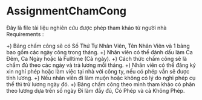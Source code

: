 # AssignmentChamCong
Đây là file tài liệu nghiên cứu được phép tham khảo từ người nhà
Requirements : 

+) Bảng chấm công sẽ có Số Thứ Tự Nhân Viên, Tên Nhân Viên và 1 bảng bao gồm các ngày công trong tháng.
+) Nhân viên có thể đánh dấu làm Ca Đêm, Ca Ngày hoặc là Fulltime (Cả ngày).
+) Cách thức chấm công sẽ là chấm đủ theo các ngày và trả lương mỗi tháng.
+) Nhân viên có thể đăng ký xin nghỉ phép hoặc làm việc tại nhà với công ty, nếu có phép vẫn sẽ được tính lương.
 +) Nếu nhân viên đi làm muộn hoặc không có lý do nghỉ phép cụ thể thì trừ lương ngày đó.
 +) Bảng chấm công theo mình tham khảo có phân theo lương dựa trên số ngày Đi làm đầy đủ, Có Phép và cả Không Phép.
